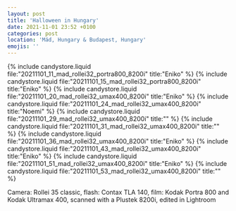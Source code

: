 ```yaml
---
layout: post
title: 'Halloween in Hungary'
date: 2021-11-01 23:52 +0100
categories: post
location: 'Mád, Hungary & Budapest, Hungary'
emojis: ''
---
```


{% include candystore.liquid file:"20211101_11_mad_rollei32_portra800_8200i" title:"Eniko" %}
{% include candystore.liquid file:"20211101_15_mad_rollei32_portra800_8200i" title:"Eniko" %}
{% include candystore.liquid file:"20211101_20_mad_rollei32_umax400_8200i" title:"Eniko" %}
{% include candystore.liquid file:"20211101_24_mad_rollei32_umax400_8200i" title:"Noemi" %}
{% include candystore.liquid file:"20211101_29_mad_rollei32_umax400_8200i" title:"" %}
{% include candystore.liquid file:"20211101_31_mad_rollei32_umax400_8200i" title:"" %}
{% include candystore.liquid file:"20211101_36_mad_rollei32_umax400_8200i" title:"Eniko" %}
{% include candystore.liquid file:"20211101_43_mad_rollei32_umax400_8200i" title:"Eniko" %}
{% include candystore.liquid file:"20211101_51_mad_rollei32_umax400_8200i" title:"Eniko" %}
{% include candystore.liquid file:"20211101_53_mad_rollei32_umax400_8200i" title:"" %}

Camera: Rollei 35 classic, flash: Contax TLA 140, film: Kodak Portra 800 and Kodak Ultramax 400, scanned with a Plustek 8200i, edited in Lightroom
